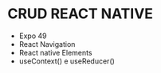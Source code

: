 # CRUD REACT NATIVE 

- Expo 49
- React Navigation
- React native Elements
- useContext() e  useReducer()